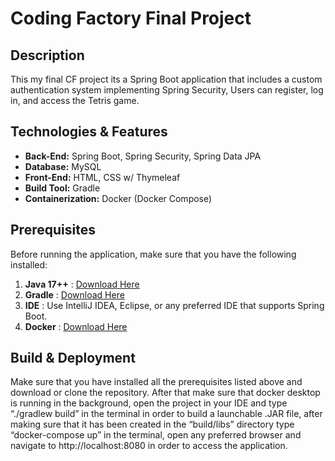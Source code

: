 # Coding Factory Final Project

## Description

This my final CF project its a Spring Boot application that includes a custom authentication system implementing Spring Security, Users can register, log in, and access the Tetris game. 

## Technologies & Features

- **Back-End:** Spring Boot, Spring Security, Spring Data JPA  
- **Database:** MySQL  
- **Front-End:** HTML, CSS w/ Thymeleaf   
- **Build Tool:** Gradle  
- **Containerization:** Docker (Docker Compose)

## Prerequisites

Before running the application, make sure that you have the following installed:

1. **Java 17++** : [Download Here](https://docs.aws.amazon.com/corretto/latest/corretto-17-ug/downloads-list.html)  
2. **Gradle** : [Download Here](https://gradle.org/releases/)  
3. **IDE** : Use IntelliJ IDEA, Eclipse, or any preferred IDE that supports Spring Boot.  
4. **Docker** : [Download Here](https://www.docker.com/get-started)  

## Build & Deployment

Make sure that you have installed all the prerequisites listed above and download or clone the repository.
After that make sure that docker desktop is running in the background, open the project in your IDE and type “./gradlew build” in the terminal in order to build a launchable .JAR file, after making sure that it has been created in the “build/libs” directory type “docker-compose up” in the terminal, open any preferred browser and navigate to http://localhost:8080 in order to access the application. 
